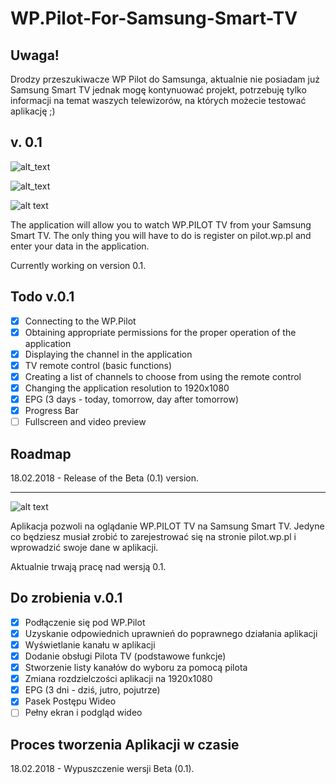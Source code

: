 # WP.Pilot-For-Samsung-Smart-TV
## Uwaga!
Drodzy przeszukiwacze WP Pilot do Samsunga, aktualnie nie posiadam już Samsung Smart TV jednak mogę kontynuować projekt, potrzebuję tylko informacji na temat waszych telewizorów, na których możecie testować aplikację ;)

## v. 0.1

![alt_text][preview]

[preview]: http://sh198356.website.pl/_github/WP.Pilot-For-Samsung-Smart-TV/1.jpg "Preview"

![alt_text][preview2]

[preview2]: http://sh198356.website.pl/_github/WP.Pilot-For-Samsung-Smart-TV/3.jpg "Preview"

![alt text][en]

[en]: https://cdn2.iconfinder.com/data/icons/flags/flags/48/united-kingdom-great-britain.png "EN"
The application will allow you to watch WP.PILOT TV from your Samsung Smart TV.
The only thing you will have to do is register on pilot.wp.pl and enter your data in the application.

Currently working on version 0.1.

## Todo v.0.1
- [x] Connecting to the WP.Pilot
- [x] Obtaining appropriate permissions for the proper operation of the application
- [x] Displaying the channel in the application
- [x] TV remote control (basic functions)
- [x] Creating a list of channels to choose from using the remote control
- [x] Changing the application resolution to 1920x1080
- [x] EPG (3 days - today, tomorrow, day after tomorrow)
- [x] Progress Bar
- [ ] Fullscreen and video preview

## Roadmap
18.02.2018 - Release of the Beta (0.1) version.
___
![alt text][pl]

[pl]: https://cdn2.iconfinder.com/data/icons/flags_gosquared/48/Poland.png "PL"
Aplikacja pozwoli na oglądanie WP.PILOT TV na Samsung Smart TV. 
Jedyne co będziesz musiał zrobić to zarejestrować się na stronie pilot.wp.pl i wprowadzić swoje dane w aplikacji.

Aktualnie trwają pracę nad wersją 0.1.

## Do zrobienia v.0.1
- [x] Podłączenie się pod WP.Pilot
- [x] Uzyskanie odpowiednich uprawnień do poprawnego działania aplikacji
- [x] Wyświetlanie kanału w aplikacji
- [x] Dodanie obsługi Pilota TV (podstawowe funkcje)
- [x] Stworzenie listy kanałów do wyboru za pomocą pilota 
- [x] Zmiana rozdzielczości aplikacji na 1920x1080
- [x] EPG (3 dni - dziś, jutro, pojutrze)
- [x] Pasek Postępu Wideo
- [ ] Pełny ekran i podgląd wideo

## Proces tworzenia Aplikacji w czasie
18.02.2018 - Wypuszczenie wersji Beta (0.1).
